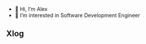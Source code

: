 - 👋 Hi, I’m Alex
- 👀 I’m interested in Software Development Engineer

## Xlog

<picture>
  <source
    media="(prefers-color-scheme: light)"
    srcSet="https://xlog-card.vercel.app/api/Alex-Programer?theme=light"
  />
  <source
    media="(prefers-color-scheme: dark)"
    srcSet="https://xlog-card.vercel.app/api/Alex-Programer?theme=dark"
  />
  <img src="https://xlog-card.vercel.app/api/Alex-Programer?theme=light" alt="" />
</picture>
